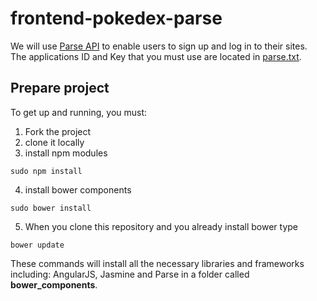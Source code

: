 # frontend-pokedex-parse

We will use [Parse API](https://parse.com/docs/js_guide) to enable users to sign up and log in to their sites.
The applications ID and Key that you must use are located in [parse.txt](parse.txt).


## Prepare project
To get up and running, you must:

1. Fork the project
2. clone it locally
3. install npm modules
```{shell}
sudo npm install
```
4. install bower components
```{shell}
sudo bower install
```
5. When you clone this repository and you already install bower type
```{shell}
bower update
```

These commands will install all the necessary libraries and frameworks including: AngularJS, Jasmine and
Parse in a folder called **bower_components**.
